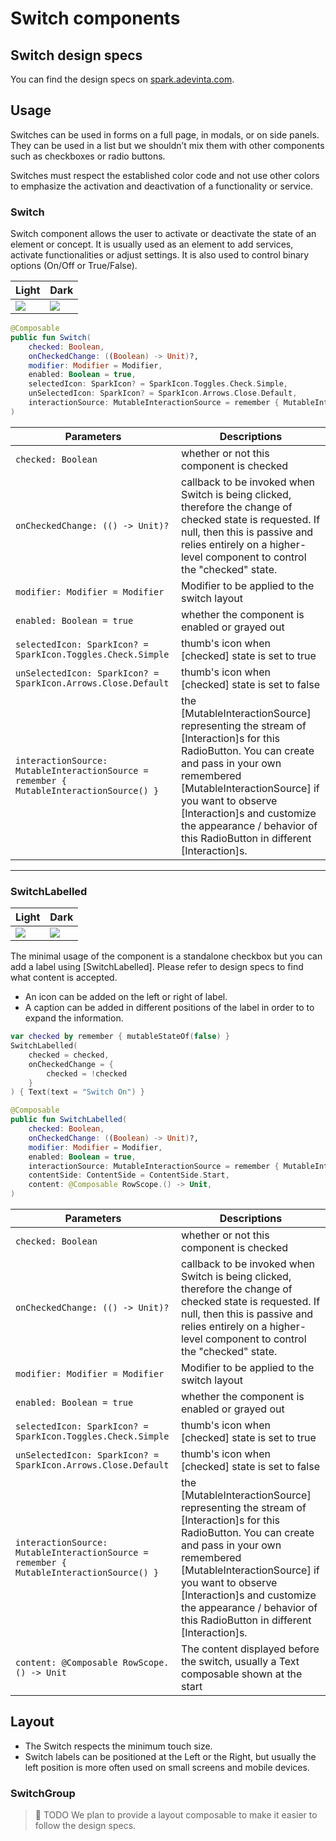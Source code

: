 # Switch components

## Switch design specs

You can find the design specs
on [spark.adevinta.com](https://spark.adevinta.com/1186e1705/p/58a2c6-switch/b/700a17).

## Usage

Switches can be used in forms on a full page, in modals, or on side panels. 
They can be used in a list but we shouldn’t mix them with other components such as checkboxes or radio buttons.

Switches must respect the established color code and not use other colors to emphasize the activation and deactivation of a functionality or service.

### Switch

Switch component allows the user to activate or deactivate the state of an element or concept.
It is usually used as an element to add services, activate functionalities or adjust settings.
It is also used to control binary options (On/Off or True/False).

| Light                                                                                                                                                                    | Dark                                                                                                                                                                    |
|--------------------------------------------------------------------------------------------------------------------------------------------------------------------------|-------------------------------------------------------------------------------------------------------------------------------------------------------------------------|
| ![](../../../../../../../../../spark-screenshot-testing/src/test/snapshots/images/com.adevinta.spark_PreviewScreenshotTests_preview_tests_toggles_switch_part_light.png) | ![](../../../../../../../../../spark-screenshot-testing/src/test/snapshots/images/com.adevinta.spark_PreviewScreenshotTests_preview_tests_toggles_switch_part_dark.png) |

```kotlin
@Composable
public fun Switch(
    checked: Boolean,
    onCheckedChange: ((Boolean) -> Unit)?,
    modifier: Modifier = Modifier,
    enabled: Boolean = true,
    selectedIcon: SparkIcon? = SparkIcon.Toggles.Check.Simple,
    unSelectedIcon: SparkIcon? = SparkIcon.Arrows.Close.Default,
    interactionSource: MutableInteractionSource = remember { MutableInteractionSource() },
)
```

| Parameters                                                                              | Descriptions                                                                                                                                                                                                                                                                                            |
|-----------------------------------------------------------------------------------------|---------------------------------------------------------------------------------------------------------------------------------------------------------------------------------------------------------------------------------------------------------------------------------------------------------|
| `checked: Boolean`                                                                      | whether or not this component is checked                                                                                                                                                                                                                                                                |
| `onCheckedChange: (() -> Unit)?`                                                        | callback to be invoked when Switch is being clicked, therefore the change of checked state is requested. If null, then this is passive and relies entirely on a higher-level component to control the "checked" state.                                                                                  |
| `modifier: Modifier = Modifier`                                                         | Modifier to be applied to the switch layout                                                                                                                                                                                                                                                             |
| `enabled: Boolean = true`                                                               | whether the component is enabled or grayed out                                                                                                                                                                                                                                                          |
| `selectedIcon: SparkIcon? = SparkIcon.Toggles.Check.Simple`                             | thumb's icon when [checked] state is set to true                                                                                                                                                                                                                                                        |
| `unSelectedIcon: SparkIcon? = SparkIcon.Arrows.Close.Default`                           | thumb's icon when [checked] state is set to false                                                                                                                                                                                                                                                       |
| `interactionSource: MutableInteractionSource = remember { MutableInteractionSource() }` | the [MutableInteractionSource] representing the stream of [Interaction]s for this RadioButton. You can create and pass in your own remembered [MutableInteractionSource] if you want to observe [Interaction]s and customize the appearance / behavior of this RadioButton in different [Interaction]s. |

---

### SwitchLabelled

| Light                                                                                                                                                                            | Dark                                                                                                                                                                            |
|----------------------------------------------------------------------------------------------------------------------------------------------------------------------------------|---------------------------------------------------------------------------------------------------------------------------------------------------------------------------------|
| ![](../../../../../../../../../spark-screenshot-testing/src/test/snapshots/images/com.adevinta.spark_PreviewScreenshotTests_preview_tests_toggles_switchlabelled_part_light.png) | ![](../../../../../../../../../spark-screenshot-testing/src/test/snapshots/images/com.adevinta.spark_PreviewScreenshotTests_preview_tests_toggles_switchlabelled_part_dark.png) |


The minimal usage of the component is a standalone checkbox but you can add a label using [SwitchLabelled].
Please refer to design specs to find what content is accepted.
 - An icon can be added on the left or right of label.
 - A caption can be added in different positions of the label in order to to expand the information.

```kotlin
var checked by remember { mutableStateOf(false) }
SwitchLabelled(
    checked = checked,
    onCheckedChange = {
        checked = !checked
    }
) { Text(text = "Switch On") }
```

```kotlin
@Composable
public fun SwitchLabelled(
    checked: Boolean,
    onCheckedChange: ((Boolean) -> Unit)?,
    modifier: Modifier = Modifier,
    enabled: Boolean = true,
    interactionSource: MutableInteractionSource = remember { MutableInteractionSource() },
    contentSide: ContentSide = ContentSide.Start,
    content: @Composable RowScope.() -> Unit,
)
```

| Parameters                                                                              | Descriptions                                                                                                                                                                                                                                                                                            |
|-----------------------------------------------------------------------------------------|---------------------------------------------------------------------------------------------------------------------------------------------------------------------------------------------------------------------------------------------------------------------------------------------------------|
| `checked: Boolean`                                                                      | whether or not this component is checked                                                                                                                                                                                                                                                                |
| `onCheckedChange: (() -> Unit)?`                                                        | callback to be invoked when Switch is being clicked, therefore the change of checked state is requested. If null, then this is passive and relies entirely on a higher-level component to control the "checked" state.                                                                                  |
| `modifier: Modifier = Modifier`                                                         | Modifier to be applied to the switch layout                                                                                                                                                                                                                                                             |
| `enabled: Boolean = true`                                                               | whether the component is enabled or grayed out                                                                                                                                                                                                                                                          |
| `selectedIcon: SparkIcon? = SparkIcon.Toggles.Check.Simple`                             | thumb's icon when [checked] state is set to true                                                                                                                                                                                                                                                        |
| `unSelectedIcon: SparkIcon? = SparkIcon.Arrows.Close.Default`                           | thumb's icon when [checked] state is set to false                                                                                                                                                                                                                                                       |
| `interactionSource: MutableInteractionSource = remember { MutableInteractionSource() }` | the [MutableInteractionSource] representing the stream of [Interaction]s for this RadioButton. You can create and pass in your own remembered [MutableInteractionSource] if you want to observe [Interaction]s and customize the appearance / behavior of this RadioButton in different [Interaction]s. |
| `content: @Composable RowScope.() -> Unit`                                              | The content displayed before the switch, usually a Text composable shown at the start                                                                                                                                                                                                                   |

## Layout

- The Switch respects the minimum touch size.
- Switch labels can be positioned at the Left or the Right, but usually the left position is more often used on small screens and mobile devices.


### SwitchGroup

> 🚀 TODO
> We plan to provide a layout composable to make it easier to follow the design specs.